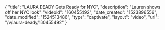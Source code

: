 {
    "title": "LAURA DEADY Gets Ready for NYC",
    "description": "Lauren shows off her NYC look",
    "videoid": "160455492",
    "date_created": "1523896556",
    "date_modified": "1524513486",
    "type": "captivate",
    "layout": "video",
    "url": "\/v\/laura-deady\/160455492"
}